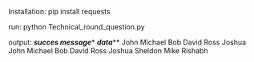 Installation:
pip install requests

run:
python Technical_round_question.py


output:
*********succes message**********
*************data***************
John
  Michael
  Bob
    David
      Ross
      Joshua
John
  Michael
  Bob
David
  Ross
  Joshua
    Sheldon
      Mike
      Rishabh
